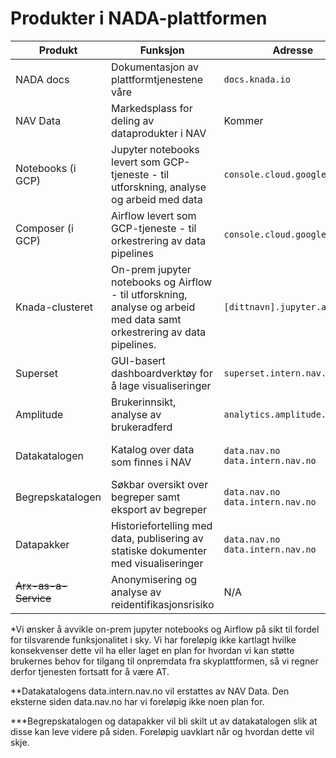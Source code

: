 # Produkter i NADA-plattformen

|Produkt|Funksjon|Adresse|Status|
|---|---|---|---|
|NADA docs|Dokumentasjon av plattformtjenestene våre|`docs.knada.io`|Allment tilgjengelig (AT)|
|NAV Data|Markedsplass for deling av dataprodukter i NAV|Kommer|Prototype under utprøving|
|Notebooks (i GCP)|Jupyter notebooks levert som GCP-tjeneste - til utforskning, analyse og arbeid med data|`console.cloud.google.com`|Allment tilgjengelig (AT)|
|Composer (i GCP)|Airflow levert som GCP-tjeneste - til orkestrering av data pipelines|`console.cloud.google.com`|Allment tilgjengelig (AT)| 
|Knada-clusteret|On-prem jupyter notebooks og Airflow - til utforskning, analyse og arbeid med data samt orkestrering av data pipelines.|`[dittnavn].jupyter.adeo.no`|Allment tilgjengelig (AT)(*)|
|Superset|GUI-basert dashboardverktøy for å lage visualiseringer|`superset.intern.nav.no`|Prototype under utprøving|
|Amplitude|Brukerinnsikt, analyse av brukeradferd|`analytics.amplitude.com/nav`|Allment tilgjengelig (AT)|
|Datakatalogen|Katalog over data som finnes i NAV|`data.nav.no` <br/> `data.intern.nav.no`|Under avvikling (**)|
|Begrepskatalogen|Søkbar oversikt over begreper samt eksport av begreper|`data.nav.no` <br/> `data.intern.nav.no`| Uavklart (***)|
|Datapakker|Historiefortelling med data, publisering av statiske dokumenter med visualiseringer|`data.nav.no` <br/> `data.intern.nav.no`|Uavklart (***)|
|~~Arx-as-a-Service~~|Anonymisering og analyse av reidentifikasjonsrisiko|N/A|Avviklet|


*Vi ønsker å avvikle on-prem jupyter notebooks og Airflow på sikt til fordel for tilsvarende funksjonalitet i sky.
Vi har foreløpig ikke kartlagt hvilke konsekvenser dette vil ha eller laget en plan for hvordan vi kan støtte brukernes behov for tilgang til onpremdata fra skyplattformen, så vi regner derfor tjenesten fortsatt for å være AT.

**Datakatalogens data.intern.nav.no vil erstattes av NAV Data. Den eksterne siden data.nav.no har vi foreløpig ikke noen plan for.

***Begrepskatalogen og datapakker vil bli skilt ut av datakatalogen slik at disse kan leve videre på siden. Foreløpig uavklart når og hvordan dette vil skje.